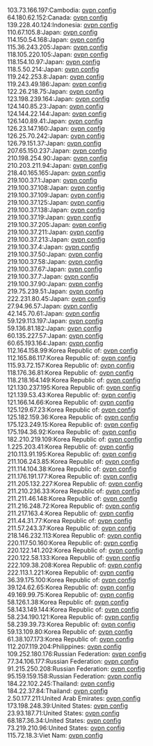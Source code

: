 103.73.166.197:Cambodia: [ovpn config](vpn/103_73_166_197.ovpn)  
64.180.62.152:Canada: [ovpn config](vpn/64_180_62_152.ovpn)  
139.228.40.124:Indonesia: [ovpn config](vpn/139_228_40_124.ovpn)  
110.67.105.8:Japan: [ovpn config](vpn/110_67_105_8.ovpn)  
114.150.54.168:Japan: [ovpn config](vpn/114_150_54_168.ovpn)  
115.36.243.205:Japan: [ovpn config](vpn/115_36_243_205.ovpn)  
118.105.220.105:Japan: [ovpn config](vpn/118_105_220_105.ovpn)  
118.154.10.97:Japan: [ovpn config](vpn/118_154_10_97.ovpn)  
118.5.50.214:Japan: [ovpn config](vpn/118_5_50_214.ovpn)  
119.242.253.8:Japan: [ovpn config](vpn/119_242_253_8.ovpn)  
119.243.49.186:Japan: [ovpn config](vpn/119_243_49_186.ovpn)  
122.26.218.75:Japan: [ovpn config](vpn/122_26_218_75.ovpn)  
123.198.239.164:Japan: [ovpn config](vpn/123_198_239_164.ovpn)  
124.140.85.23:Japan: [ovpn config](vpn/124_140_85_23.ovpn)  
124.144.22.144:Japan: [ovpn config](vpn/124_144_22_144.ovpn)  
126.140.89.41:Japan: [ovpn config](vpn/126_140_89_41.ovpn)  
126.23.147.160:Japan: [ovpn config](vpn/126_23_147_160.ovpn)  
126.25.70.242:Japan: [ovpn config](vpn/126_25_70_242.ovpn)  
126.79.151.37:Japan: [ovpn config](vpn/126_79_151_37.ovpn)  
207.65.150.237:Japan: [ovpn config](vpn/207_65_150_237.ovpn)  
210.198.254.90:Japan: [ovpn config](vpn/210_198_254_90.ovpn)  
210.203.211.94:Japan: [ovpn config](vpn/210_203_211_94.ovpn)  
218.40.165.165:Japan: [ovpn config](vpn/218_40_165_165.ovpn)  
219.100.37.1:Japan: [ovpn config](vpn/219_100_37_1.ovpn)  
219.100.37.108:Japan: [ovpn config](vpn/219_100_37_108.ovpn)  
219.100.37.109:Japan: [ovpn config](vpn/219_100_37_109.ovpn)  
219.100.37.125:Japan: [ovpn config](vpn/219_100_37_125.ovpn)  
219.100.37.138:Japan: [ovpn config](vpn/219_100_37_138.ovpn)  
219.100.37.19:Japan: [ovpn config](vpn/219_100_37_19.ovpn)  
219.100.37.205:Japan: [ovpn config](vpn/219_100_37_205.ovpn)  
219.100.37.211:Japan: [ovpn config](vpn/219_100_37_211.ovpn)  
219.100.37.213:Japan: [ovpn config](vpn/219_100_37_213.ovpn)  
219.100.37.4:Japan: [ovpn config](vpn/219_100_37_4.ovpn)  
219.100.37.50:Japan: [ovpn config](vpn/219_100_37_50.ovpn)  
219.100.37.58:Japan: [ovpn config](vpn/219_100_37_58.ovpn)  
219.100.37.67:Japan: [ovpn config](vpn/219_100_37_67.ovpn)  
219.100.37.7:Japan: [ovpn config](vpn/219_100_37_7.ovpn)  
219.100.37.90:Japan: [ovpn config](vpn/219_100_37_90.ovpn)  
219.75.239.51:Japan: [ovpn config](vpn/219_75_239_51.ovpn)  
222.231.80.45:Japan: [ovpn config](vpn/222_231_80_45.ovpn)  
27.94.96.57:Japan: [ovpn config](vpn/27_94_96_57.ovpn)  
42.145.70.61:Japan: [ovpn config](vpn/42_145_70_61.ovpn)  
59.129.113.197:Japan: [ovpn config](vpn/59_129_113_197.ovpn)  
59.136.81.182:Japan: [ovpn config](vpn/59_136_81_182.ovpn)  
60.135.227.57:Japan: [ovpn config](vpn/60_135_227_57.ovpn)  
60.65.193.164:Japan: [ovpn config](vpn/60_65_193_164.ovpn)  
112.164.158.99:Korea Republic of: [ovpn config](vpn/112_164_158_99.ovpn)  
112.165.86.117:Korea Republic of: [ovpn config](vpn/112_165_86_117.ovpn)  
115.93.72.157:Korea Republic of: [ovpn config](vpn/115_93_72_157.ovpn)  
118.176.36.81:Korea Republic of: [ovpn config](vpn/118_176_36_81.ovpn)  
118.218.164.149:Korea Republic of: [ovpn config](vpn/118_218_164_149.ovpn)  
121.130.237.195:Korea Republic of: [ovpn config](vpn/121_130_237_195.ovpn)  
121.139.53.43:Korea Republic of: [ovpn config](vpn/121_139_53_43.ovpn)  
121.166.14.66:Korea Republic of: [ovpn config](vpn/121_166_14_66.ovpn)  
125.129.67.23:Korea Republic of: [ovpn config](vpn/125_129_67_23.ovpn)  
125.182.159.36:Korea Republic of: [ovpn config](vpn/125_182_159_36.ovpn)  
175.123.249.15:Korea Republic of: [ovpn config](vpn/175_123_249_15.ovpn)  
175.194.36.92:Korea Republic of: [ovpn config](vpn/175_194_36_92.ovpn)  
182.210.219.109:Korea Republic of: [ovpn config](vpn/182_210_219_109.ovpn)  
1.225.203.41:Korea Republic of: [ovpn config](vpn/1_225_203_41.ovpn)  
210.113.91.195:Korea Republic of: [ovpn config](vpn/210_113_91_195.ovpn)  
211.106.243.85:Korea Republic of: [ovpn config](vpn/211_106_243_85.ovpn)  
211.114.104.38:Korea Republic of: [ovpn config](vpn/211_114_104_38.ovpn)  
211.176.191.177:Korea Republic of: [ovpn config](vpn/211_176_191_177.ovpn)  
211.205.132.227:Korea Republic of: [ovpn config](vpn/211_205_132_227.ovpn)  
211.210.236.33:Korea Republic of: [ovpn config](vpn/211_210_236_33.ovpn)  
211.211.46.148:Korea Republic of: [ovpn config](vpn/211_211_46_148.ovpn)  
211.216.248.72:Korea Republic of: [ovpn config](vpn/211_216_248_72.ovpn)  
211.217.163.4:Korea Republic of: [ovpn config](vpn/211_217_163_4.ovpn)  
211.44.31.77:Korea Republic of: [ovpn config](vpn/211_44_31_77.ovpn)  
211.57.243.37:Korea Republic of: [ovpn config](vpn/211_57_243_37.ovpn)  
218.146.232.113:Korea Republic of: [ovpn config](vpn/218_146_232_113.ovpn)  
220.117.50.160:Korea Republic of: [ovpn config](vpn/220_117_50_160.ovpn)  
220.122.141.202:Korea Republic of: [ovpn config](vpn/220_122_141_202.ovpn)  
220.122.58.133:Korea Republic of: [ovpn config](vpn/220_122_58_133.ovpn)  
222.109.38.208:Korea Republic of: [ovpn config](vpn/222_109_38_208.ovpn)  
222.113.1.221:Korea Republic of: [ovpn config](vpn/222_113_1_221.ovpn)  
36.39.175.100:Korea Republic of: [ovpn config](vpn/36_39_175_100.ovpn)  
39.124.62.65:Korea Republic of: [ovpn config](vpn/39_124_62_65.ovpn)  
49.169.99.75:Korea Republic of: [ovpn config](vpn/49_169_99_75.ovpn)  
58.126.1.38:Korea Republic of: [ovpn config](vpn/58_126_1_38.ovpn)  
58.143.149.144:Korea Republic of: [ovpn config](vpn/58_143_149_144.ovpn)  
58.234.190.121:Korea Republic of: [ovpn config](vpn/58_234_190_121.ovpn)  
58.239.39.73:Korea Republic of: [ovpn config](vpn/58_239_39_73.ovpn)  
59.13.109.80:Korea Republic of: [ovpn config](vpn/59_13_109_80.ovpn)  
61.38.107.173:Korea Republic of: [ovpn config](vpn/61_38_107_173.ovpn)  
112.207.119.204:Philippines: [ovpn config](vpn/112_207_119_204.ovpn)  
109.252.180.176:Russian Federation: [ovpn config](vpn/109_252_180_176.ovpn)  
77.34.106.177:Russian Federation: [ovpn config](vpn/77_34_106_177.ovpn)  
91.215.250.208:Russian Federation: [ovpn config](vpn/91_215_250_208.ovpn)  
95.159.159.158:Russian Federation: [ovpn config](vpn/95_159_159_158.ovpn)  
184.22.102.245:Thailand: [ovpn config](vpn/184_22_102_245.ovpn)  
184.22.37.84:Thailand: [ovpn config](vpn/184_22_37_84.ovpn)  
2.50.177.211:United Arab Emirates: [ovpn config](vpn/2_50_177_211.ovpn)  
173.198.248.39:United States: [ovpn config](vpn/173_198_248_39.ovpn)  
23.93.187.71:United States: [ovpn config](vpn/23_93_187_71.ovpn)  
68.187.36.34:United States: [ovpn config](vpn/68_187_36_34.ovpn)  
73.219.210.96:United States: [ovpn config](vpn/73_219_210_96.ovpn)  
115.72.18.3:Viet Nam: [ovpn config](vpn/115_72_18_3.ovpn)  
